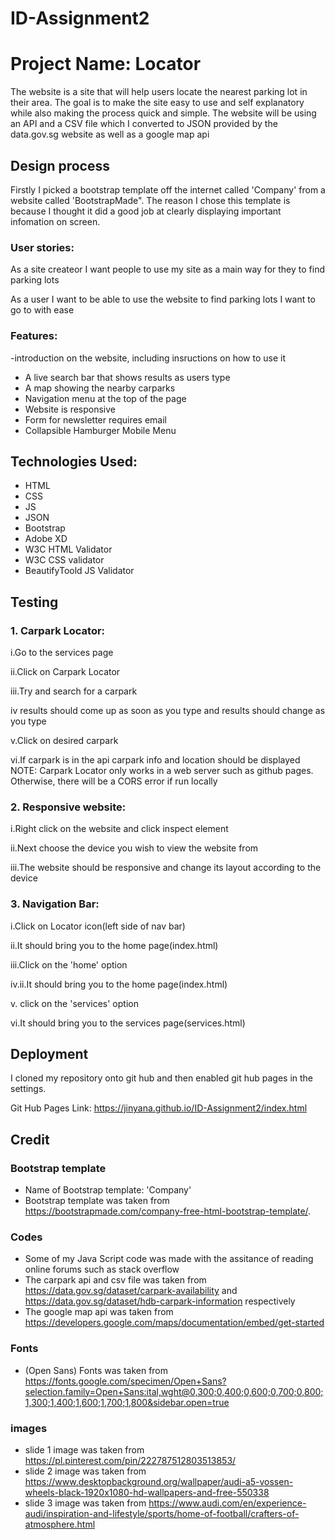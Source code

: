 # ID-Assignment2
# Project Name: Locator

The website is a site that will help users locate the nearest parking lot in their area. The goal is to make the site easy to use and self explanatory while also making the process quick and simple. The website will be using an API and a CSV file which I converted to JSON provided by the data.gov.sg website as well as a google map api

## Design process
Firstly I picked a bootstrap template off the internet called 'Company' from a website called 'BootstrapMade". The reason I chose this template is because I thought it did a good job at clearly displaying important infomation on screen.

### User stories:
As a site createor I want people to use my site as a main way for they to find parking lots

As a user I want to be able to use the website to find parking lots I want to go to with ease

### Features:
-introduction on the website, including insructions on how to use it
- A live search bar that shows results as users type
- A map showing the nearby carparks
- Navigation menu at the top of the page
- Website is responsive
- Form for newsletter requires email
- Collapsible Hamburger Mobile Menu

## Technologies Used:
- HTML
- CSS
- JS
- JSON
- Bootstrap
- Adobe XD
- W3C HTML Validator
- W3C CSS validator
- BeautifyToold JS Validator

## Testing

### 1. Carpark Locator:
i.Go to the services page

ii.Click on Carpark Locator

iii.Try and search for a carpark

iv results should come up as soon as you type and results should change as you type

v.Click on desired carpark

vi.If carpark is in the api carpark info and location should be displayed
NOTE: Carpark Locator only works in a web server such as github pages. Otherwise, there will be a CORS error if run locally

### 2. Responsive website:

i.Right click on the website and click inspect element

ii.Next choose the device you wish to view the website from

iii.The website should be responsive and change its layout according to the device

### 3. Navigation Bar:
i.Click on Locator icon(left side of nav bar)

ii.It should bring you to the home page(index.html)

iii.Click on the 'home' option

iv.ii.It should bring you to the home page(index.html)

v. click on the 'services' option

vi.It should bring you to the services page(services.html)

## Deployment

I cloned my repository onto git hub and then enabled git hub pages in the settings.

Git Hub Pages Link: https://jinyana.github.io/ID-Assignment2/index.html

## Credit

### Bootstrap template
- Name of Bootstrap template: 'Company'
- Bootstrap template was taken from https://bootstrapmade.com/company-free-html-bootstrap-template/.

### Codes
- Some of my Java Script code was made with the assitance of reading online forums such as stack overflow
- The carpark api and csv file was taken from https://data.gov.sg/dataset/carpark-availability and https://data.gov.sg/dataset/hdb-carpark-information respectively
- The google map api was taken from https://developers.google.com/maps/documentation/embed/get-started

### Fonts
- (Open Sans) Fonts was taken from https://fonts.google.com/specimen/Open+Sans?selection.family=Open+Sans:ital,wght@0,300;0,400;0,600;0,700;0,800;1,300;1,400;1,600;1,700;1,800&sidebar.open=true

### images
- slide 1 image was taken from https://pl.pinterest.com/pin/222787512803513853/
- slide 2 image was taken from https://www.desktopbackground.org/wallpaper/audi-a5-vossen-wheels-black-1920x1080-hd-wallpapers-and-free-550338
- slide 3 image was taken from https://www.audi.com/en/experience-audi/inspiration-and-lifestyle/sports/home-of-football/crafters-of-atmosphere.html

